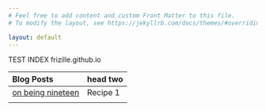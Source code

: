 ```yaml
---
# Feel free to add content and custom Front Matter to this file.
# To modify the layout, see https://jekyllrb.com/docs/themes/#overriding-theme-defaults

layout: default
---
```


TEST INDEX
frizille.github.io

| Blog Posts             | head two          |
|:--------------------|:----------------------------|
| [on being nineteen](./_posts/2011-07-29-on-being-nineteen.md) | Recipe 1        |
|||
